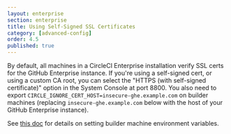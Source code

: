 ```yaml
---
layout: enterprise
section: enterprise
title: Using Self-Signed SSL Certificates
category: [advanced-config]
order: 4.5
published: true
---
```


By default, all machines in a CircleCI Enterprise installation verify SSL
certs for the GitHub Enterprise instance. If you're using a self-signed cert,
or using a custom CA root, you can select the
"HTTPS (with self-signed certificate)" option in the System Console at port 8800.
You also need to export `CIRCLE_IGNORE_CERT_HOST=insecure-ghe.example.com` on builder machines
(replacing `insecure-ghe.example.com` below with the host of your GitHub Enterprise instance).

See [this doc]({{site.baseurl}}/enterprise/docker-builder-config/) for details on setting builder machine
environment variables.
